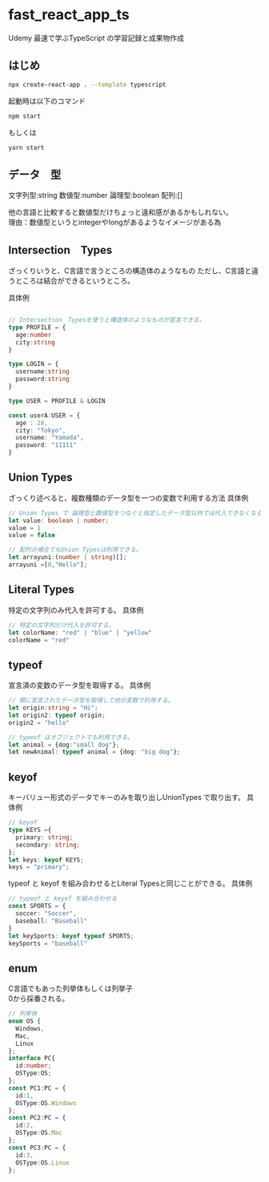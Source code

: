 # fast_react_app_ts

Udemy 最速で学ぶTypeScript の学習記録と成果物作成

## はじめ

```bash
npx create-react-app . --template typescript
```

起動時は以下のコマンド

```bash
npm start
```

もしくは

```bash
yarn start
```

## データ　型

文字列型:string
数値型:number
論理型:boolean
配列:[]

他の言語と比較すると数値型だけちょっと違和感があるかもしれない。  
理由：数値型というとintegerやlongがあるようなイメージがある為

## Intersection　Types

ざっくりいうと、C言語で言うところの構造体のようなもの
ただし、C言語と違うところは結合ができるというところ。

具体例

```ts

// Intersection　Typesを使うと構造体のようなものが宣言できる。
type PROFILE = {
  age:number
  city:string
}

type LOGIN = {
  username:string
  password:string
}

type USER = PROFILE & LOGIN

const userA:USER = {
  age : 28,
  city: "Tokyo",
  username: "Yamada",
  password: "11111"
}

```

## Union Types

ざっくり述べると、複数種類のデータ型を一つの変数で利用する方法
具体例

```ts
// Union Types で 論理型と数値型をつなぐと指定したデータ型以外では代入できなくなる。
let value: boolean | number;
value = 1
value = false

// 配列の場合でもUnion Typesは利用できる。
let arrayuni:(number | string)[];
arrayuni =[0,"Hello"];

```

## Literal Types

特定の文字列のみ代入を許可する。
具体例

```ts
// 特定の文字列だけ代入を許可する。
let colorName: "red" | "blue" | "yellow"
colorName = "red"

```

## typeof

宣言済の変数のデータ型を取得する。
具体例

```ts
// 既に宣言されたデータ型を取得して他の変数で利用する。
let origin:string = "Hi";
let origin2: typeof origin;
origin2 = "hello"

// typeof はオブジェクトでも利用できる。
let animal = {dog:"small dog"};
let newAnimal: typeof animal = {dog: "big dog"};

```

## keyof

キーバリュー形式のデータでキーのみを取り出しUnionTypes で取り出す。
具体例

```ts
// keyof
type KEYS ={
  primary: string;
  secondary: string;
};
let keys: keyof KEYS;
keys = "primary";
```

typeof と keyof を組み合わせるとLiteral Typesと同じことができる。
具体例

```ts
// typeof と keyof を組み合わせる
const SPORTS = {
  soccer: "Soccer",
  baseball: "Baseball"
}
let keySports: keyof typeof SPORTS;
keySports = "baseball"

```

## enum

C言語でもあった列挙体もしくは列挙子  
0から採番される。

```ts
// 列挙体
enum OS {
  Windows,
  Mac,
  Linux
};
interface PC{
  id:number;
  OSType:OS;
};
const PC1:PC = {
  id:1,
  OSType:OS.Windows
};
const PC2:PC = {
  id:2,
  OSType:OS.Mac
};
const PC3:PC = {
  id:3,
  OSType:OS.Linux
};
```
